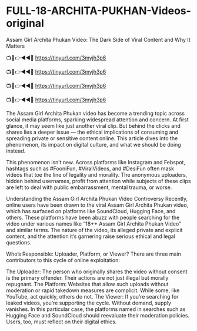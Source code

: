 # FULL-18-ARCHITA-PUKHAN-Videos-original

Assam Girl Archita Phukan Video: The Dark Side of Viral Content and Why It Matters


📺📱👉◄◄🔴 https://tinyurl.com/3myjh3p6

📺📱👉◄◄🔴 https://tinyurl.com/3myjh3p6

📺📱👉◄◄🔴 https://tinyurl.com/3myjh3p6

📺📱👉◄◄🔴 https://tinyurl.com/3myjh3p6


The Assam Girl Archita Phukan video has become a trending topic across social media platforms, sparking widespread attention and concern. At first glance, it may seem like just another viral clip. But behind the clicks and shares lies a deeper issue — the ethical implications of consuming and spreading private or sensitive content online. This article dives into the phenomenon, its impact on digital culture, and what we should be doing instead.


This phenomenon isn’t new. Across platforms like Instagram and Febspot, hashtags such as #FooniFun, #ViralVideos, and #DesiFun often mask videos that toe the line of legality and morality. The anonymous uploaders, hidden behind usernames, profit from attention while subjects of these clips are left to deal with public embarrassment, mental trauma, or worse.

Understanding the Assam Girl Archita Phukan Video Controversy
Recently, online users have been drawn to the viral Assam Girl Archita Phukan video, which has surfaced on platforms like SoundCloud, Hugging Face, and others. These platforms have been abuzz with people searching for the video under various names like “18++ Assam Girl Archita Phukan Video” and similar terms. The nature of the video, its alleged private and explicit content, and the attention it’s garnering raise serious ethical and legal questions.

Who’s Responsible: Uploader, Platform, or Viewer?
There are three main contributors to this cycle of online exploitation:

The Uploader: The person who originally shares the video without consent is the primary offender. Their actions are not just illegal but morally repugnant. The Platform: Websites that allow such uploads without moderation or rapid takedown measures are complicit. While some, like YouTube, act quickly, others do not. The Viewer: If you’re searching for leaked videos, you’re supporting the cycle. Without demand, supply vanishes. In this particular case, the platforms named in searches such as Hugging Face and SoundCloud should reevaluate their moderation policies. Users, too, must reflect on their digital ethics.
